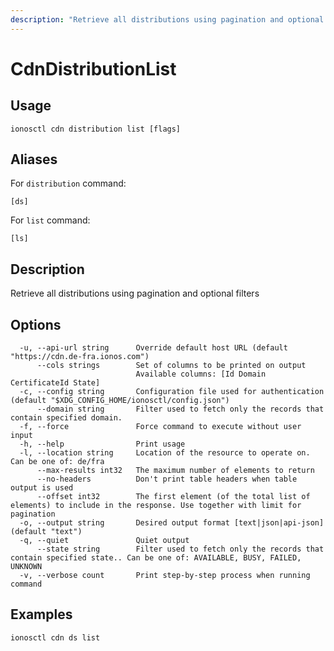 ```yaml
---
description: "Retrieve all distributions using pagination and optional filters"
---
```


# CdnDistributionList

## Usage

```text
ionosctl cdn distribution list [flags]
```

## Aliases

For `distribution` command:

```text
[ds]
```

For `list` command:

```text
[ls]
```

## Description

Retrieve all distributions using pagination and optional filters

## Options

```text
  -u, --api-url string      Override default host URL (default "https://cdn.de-fra.ionos.com")
      --cols strings        Set of columns to be printed on output 
                            Available columns: [Id Domain CertificateId State]
  -c, --config string       Configuration file used for authentication (default "$XDG_CONFIG_HOME/ionosctl/config.json")
      --domain string       Filter used to fetch only the records that contain specified domain.
  -f, --force               Force command to execute without user input
  -h, --help                Print usage
  -l, --location string     Location of the resource to operate on. Can be one of: de/fra
      --max-results int32   The maximum number of elements to return
      --no-headers          Don't print table headers when table output is used
      --offset int32        The first element (of the total list of elements) to include in the response. Use together with limit for pagination
  -o, --output string       Desired output format [text|json|api-json] (default "text")
  -q, --quiet               Quiet output
      --state string        Filter used to fetch only the records that contain specified state.. Can be one of: AVAILABLE, BUSY, FAILED, UNKNOWN
  -v, --verbose count       Print step-by-step process when running command
```

## Examples

```text
ionosctl cdn ds list
```

